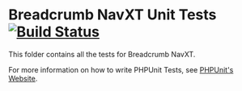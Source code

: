 # Breadcrumb NavXT Unit Tests [![Build Status](https://travis-ci.org/mtekk/Breadcrumb-NavXT.svg)](https://travis-ci.org/mtekk/Breadcrumb-NavXT) #


This folder contains all the tests for Breadcrumb NavXT.

For more information on how to write PHPUnit Tests, see [PHPUnit's Website](http://www.phpunit.de/manual/3.6/en/writing-tests-for-phpunit.html).
